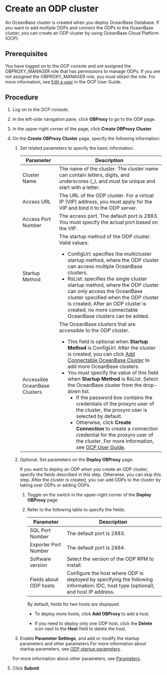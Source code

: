 # Create an ODP cluster

An OceanBase cluster is created when you deploy OceanBase Database. If you want to add multiple ODPs and connect the ODPs to the OceanBase cluster, you can create an ODP cluster by using OceanBase Cloud Platform (OCP).

## Prerequisites

You have logged on to the OCP console and are assigned the OBPROXY_MANAGER role that has permissions to manage ODPs. If you are not assigned the OBPROXY_MANAGER role, you must obtain the role. For more information, see [Edit a user](https://en.oceanbase.com/docs/community-ocp-en-10000000000840088) in the OCP User Guide.

## Procedure

1. Log on to the OCP console.

2. In the left-side navigation pane, click **OBProxy** to go to the ODP page.

3. In the upper-right corner of the page, click **Create OBProxy Cluster**.

4. On the **Create OBProxy Cluster** page, specify the following information:

   1. Set related parameters to specify the basic information.

      | Parameter | Description |
      |------------|--------------------------------------------------------------------------------------------------------------------------------------------------------------------------------------------------------------------------------------------------------------------------------------------------------------------------------------------------------------------------------------------------------------------------------------------------------------------------------------------------------------------------------------------------------------------------------------|
      | Cluster Name | The name of the cluster. The cluster name can contain letters, digits, and underscores (_), and must be unique and start with a letter.  |
      | Access URL | The URL of the ODP cluster. For a virtual IP (VIP) address, you must apply for the VIP and bind it to the ODP server.  |
      | Access Port Number | The access port. The default port is 2883. You must specify the actual port based on the VIP.  |
      | Startup Method | The startup method of the ODP cluster. Valid values: <ul><li>ConfigUrl: specifies the multicluster startup method, where the ODP cluster can access multiple OceanBase clusters. </li>  <li>RsList: specifies the single cluster startup method, where the ODP cluster can only access the OceanBase cluster specified when the ODP cluster is created. After an ODP cluster is created, no more connectable OceanBase clusters can be added. </li></ul> |
      | Accessible OceanBase Clusters | The OceanBase clusters that are accessible to the ODP cluster.  <ul><li>This field is optional when **Startup Method** is ConfigUrl. After the cluster is created, you can click [Add Connectable OceanBase Cluster](../200.manage-obproxy-clusters/600.manage-ob-cluster-in-obproxy.md) to add more OceanBase clusters. </li> <li>You must specify the value of this field when **Startup Method** is RsList.  Select the OceanBase cluster from the drop-down list. <ul><li>If the password box contains the credentials of the proxyro user of the cluster, the proxyro user is selected by default. </li> <li>Otherwise, click **Create Connection** to create a connection credential for the proxyro user of the cluster. For more information, see [OCP User Guide](https://en.oceanbase.com/docs/community-ocp-en-10000000000839919). </li></ul></li></ul> |

      <!-- ![08261923](https://help-static-aliyun-doc.aliyuncs.com/assets/img/zh-CN/2334601361/p312780.png) -->

   2. Optional. Set parameters on the **Deploy OBProxy** page.

      If you want to deploy an ODP when you create an ODP cluster, specify the fields described in this step. Otherwise, you can skip this step. After the cluster is created, you can add ODPs to the cluster by taking over ODPs or adding ODPs.

      1. Toggle on the switch in the upper-right corner of the **Deploy OBProxy** page.

      2. Refer to the following table to specify the fields.

         | Parameter | Description |
         |---------------|----------------------------------------------------|
         | SQL Port Number | The default port is 2883.  |
         | Exporter Port Number | The default port is 2884.  |
         | Software version | Select the version of the ODP RPM to install.  |
         | Fields about ODP hosts | Configure the host where ODP is deployed by specifying the following information: IDC, host type (optional), and host IP address.  |

         <!-- ![08261945](https://help-static-aliyun-doc.aliyuncs.com/assets/img/zh-CN/2334601361/p312784.png) -->

         By default, fields for two hosts are displayed.

         * To deploy more hosts, click **Add OBProxy** to add a host.

         * If you need to deploy only one ODP host, click the **Delete** icon next to the **Host** field to delete the host.

   3. Enable **Parameter Settings**, and add or modify the startup parameters and other parameters.For more information about startup parameters, see [ODP startup parameters](../400.odp-cluster-parameters.md). 
   
   For more information about other parameters, see [Parameters](https://en.oceanbase.com/docs/community-odp-en-10000000000864214).

      <!-- ![4](https://help-static-aliyun-doc.aliyuncs.com/assets/img/zh-CN/8232382161/p240600.png) -->

5. Click **Submit**.

